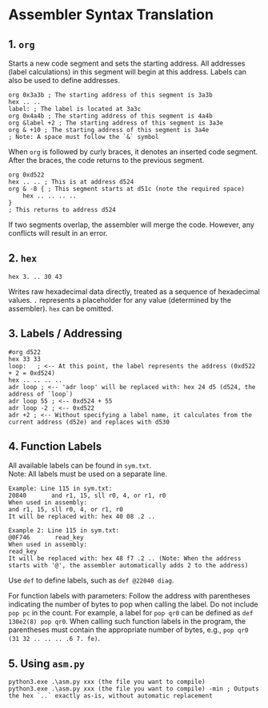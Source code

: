 # Assembler Syntax Translation

## 1. `org`  
Starts a new code segment and sets the starting address. All addresses (label calculations) in this segment will begin at this address. Labels can also be used to define addresses.  
```
org 0x3a3b ; The starting address of this segment is 3a3b
hex .. ..
label: ; The label is located at 3a3c
org 0x4a4b ; The starting address of this segment is 4a4b
org &label +2 ; The starting address of this segment is 3a3e
org & +10 ; The starting address of this segment is 3a4e
; Note: A space must follow the `&` symbol
```
When `org` is followed by curly braces, it denotes an inserted code segment. After the braces, the code returns to the previous segment.  
```
org 0xd522
hex .. .. ; This is at address d524
org & -8 { ; This segment starts at d51c (note the required space)
    hex .. .. .. ..
}
; This returns to address d524
```
If two segments overlap, the assembler will merge the code. However, any conflicts will result in an error.

## 2. `hex`  
```
hex 3. .. 30 43
```
Writes raw hexadecimal data directly, treated as a sequence of hexadecimal values. `.` represents a placeholder for any value (determined by the assembler). `hex` can be omitted.  

## 3. Labels / Addressing  

```
#org d522
hex 33 33 
loop:   ; <-- At this point, the label represents the address (0xd522 + 2 = 0xd524)
hex .. .. .. ..
adr loop ; <-- 'adr loop' will be replaced with: hex 24 d5 (d524, the address of `loop`)
adr loop 55 ; <-- 0xd524 + 55
adr loop -2 ; <-- 0xd522
adr +2 ; <-- Without specifying a label name, it calculates from the current address (d52e) and replaces with d530
```

## 4. Function Labels  
All available labels can be found in `sym.txt`.  
Note: All labels must be used on a separate line.  
```
Example: Line 115 in sym.txt:
20840       and r1, 15, sll r0, 4, or r1, r0
When used in assembly:
and r1, 15, sll r0, 4, or r1, r0
It will be replaced with: hex 40 08 .2 ..
```

```
Example 2: Line 115 in sym.txt:
@0F746       read_key
When used in assembly:
read_key
It will be replaced with: hex 48 f7 .2 .. (Note: When the address starts with '@', the assembler automatically adds 2 to the address)
```

Use `def` to define labels, such as `def @22040 diag`.

For function labels with parameters: Follow the address with parentheses indicating the number of bytes to pop when calling the label. Do not include `pop pc` in the count. For example, a label for `pop qr0` can be defined as `def 130e2(8) pop qr0`. When calling such function labels in the program, the parentheses must contain the appropriate number of bytes, e.g., `pop qr0 (31 32 .. .. .. .6 7. fe)`.

## 5. Using `asm.py`  
```
python3.exe .\asm.py xxx (the file you want to compile)
python3.exe .\asm.py xxx (the file you want to compile) -min ; Outputs the hex `..` exactly as-is, without automatic replacement
```